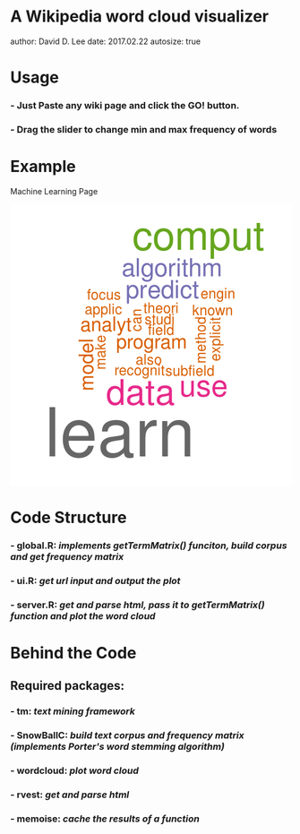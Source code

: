 A Wikipedia word cloud visualizer
========================================================
author: David D. Lee
date: 2017.02.22
autosize: true

Usage
========================================================
### - Just Paste any wiki page and click the GO! button.
### - Drag the slider to change min and max frequency of words


Example
========================================================
Machine Learning Page

<img src="Intro-figure/unnamed-chunk-1-1.png" title="plot of chunk unnamed-chunk-1" alt="plot of chunk unnamed-chunk-1" style="display: block; margin: auto;" />

Code Structure
========================================================
### - global.R: *implements getTermMatrix() funciton, build corpus and get frequency matrix*
### - ui.R: *get url input and output the plot*
### - server.R: *get and parse html, pass it to getTermMatrix() function and plot the word cloud*

Behind the Code
========================================================
## Required packages:
### - tm: *text mining framework*
### - SnowBallC: *build text corpus and frequency matrix (implements Porter's word stemming algorithm)*
### - wordcloud: *plot word cloud*
### - rvest: *get and parse html*
### - memoise: *cache the results of a function*


